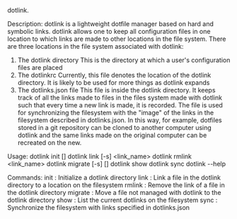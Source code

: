 dotlink.

Description: 
  dotlink is a lightweight dotfile manager based on hard and symbolic
  links. dotlink allows one to keep all configuration files in one location to
  which links are made to other locations in the file system. There are three
  locations in the file system associated with dotlink:

  1. The dotlink directory
    This is the directory at which a user's configuration files are placed
  2. The dotlinkrc
    Currently, this file denotes the location of the dotlink directory. It is
    likely to be used for more things as dotlink expands
  3. The dotlinks.json file
    This file is inside the dotlink directory. It keeps track of all the links
    made to files in the files system made with dotlink such that every time a
    new link is made, it is recorded. The file is used for synchronizing the
    filesystem with the "image" of the links in the filesystem described in
    dotlinks.json. In this way, for example, dotfiles stored in a git repository
    can be cloned to another computer using dotlink and the same links made on
    the original computer can be recreated on the new.

Usage: 
  dotlink init [<path>] dotlink link [-s] <target> <link_name> 
  dotlink rmlink <link_name> dotlink migrate [-s] <src> [<dest>] 
  dotlink show 
  dotlink sync
  dotlink <command> --help

Commands: 
  init : Initialize a dotlink directory 
  link : Link a file in the dotlink directory to a location on the filesystem 
  rmlink : Remove the link of a file in the dotlink directory 
  migrate : Move a file not managed with dotlink to
the dotlink directory
  show : List the current dotlinks on the filesystem 
  sync : Synchronize the filesystem with links specified in dotlinks.json 

 
